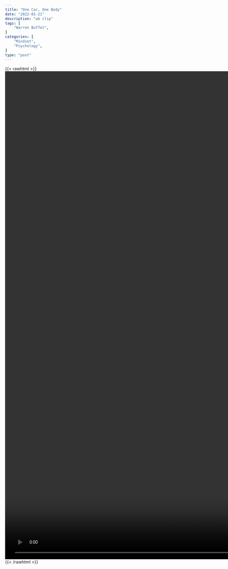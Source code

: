 ```yaml
---
title: "One Car, One Body"
date: "2022-01-21"
description: "wb clip"
tags: [
    "Warren Buffet",
]
categories: [
    "Mindset",
    "Psychology",
]
type: "post"
---
```

{{< rawhtml >}}
    <video style="height:40vh;width:auto" overflow="hidden" controls>
        <source src="https://clips.dev00ps.com/Warren_Buffet/one_car.mp4" type="video/mp4"> 
    </video>
{{< /rawhtml >}}